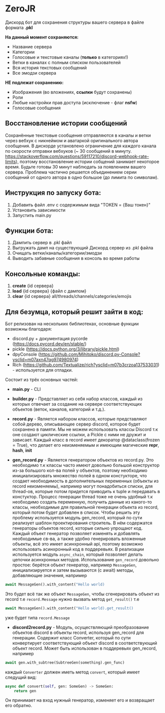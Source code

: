 # ZeroJR
Дискорд бот для сохранения структуры вашего сервера в файле формата **.pkl**

**На данный момент сохраняются:**
- Название сервера
- Категории
- Голосовые и текстовые каналы (**только** в категориях!)
- Ветки в каналах с полным списком пользователей
- Вся история текстовых сообщений
- Все эмодзи сервера

**НЕ подлежат сохранению:**
- Изображения (во вложениях, **ссылки** будут сохранены)
- Роли
- Любые настройки прав доступа (исключение - флаг **nsfw**)
- Голосовые сообщения



## Восстановление истории сообщений
Сохранённые текстовые сообщения отправляются в каналы и ветки через вебхук с никнеймом и аватаркой оригинального автора сообщения. В дискорде установлено ограничение для каждого канала по скорости отправки вебхуков (~ 30 сообщений в минуту. https://stackoverflow.com/questions/59117210/discord-webhook-rate-limits), поэтому восстановление истории собщений занимает некоторое время. Будьте готовы 30 минут наблюдать за появлением вашего сервера. Проблема частично решается объединением серии сообщений от одного автора в одно большое (до лимита по символам).



## Инструкция по запуску бота:

1. Добавить файл .env с содержимым вида "TOKEN = {Ваш токен}"
2. Установить зависимости
3. Запустить main.py



## Функции бота:

1. Дампить сервер в .pkl файл
2. Выгружать дамп на существующий Дискорд сервер из .pkl файла
3. Очищать ветки/каналы/категории/эмодзи
4. Выводить забавные сообщения в консоль во время работы



## Консольные команды:

1. **create** {id сервера}
2. **load** {id сервера} {файл с дампом}
3. **clear** {id сервера} all/threads/channels/categories/emojis



## Для безумца, который решит зайти в код:

Бот релизован на нескольких библиотеках, основные функции возможны благодаря:
- discord.py + документация pycorde (https://docs.pycord.dev/en/stable/)
- pickle (https://docs.python.org/3/library/pickle.html)
- dpyConsole (https://github.com/Mihitoko/discord.py-Console?ysclid=m07axn47qg974980974)
- Rich (https://github.com/Textualize/rich?ysclid=m07b3crzoa137533031) - используется для отладки.


Состоит из трёх основных частей:

- **main.py** - CLI

- **builder.py** - Представляет из себя набор классов, каждый из которых отвечает за создание на сервере соответствующих объектов (веток, каналов, категорий и т.д.).

- **record.py** - Является набором классов, которые представляют собой дерево, описывающее сервер discord, которое будет сохранено в памяти. Мы не можем использовать классы Discord т.к оне создают циклические ссылки, а Pickle с ними не дружит и зависает. Каждый класс в record имеет декоратор @dataclass(frozen = True), что делает его неизменяемым и имеющим магические __repr__, __hash__, __init__

- **gen_record.py** - Является генератором объектов из record.py. Это необходимо т.к классы часто имеют довольно большой конструктор из-за большого кол-ва полей у объектов, поэтому необходимо инициализировать множество полей в одном констукторе, что создает необходимость в дополнительных переменных (объекты из record неизменяемы), например могут понадобиться списки, для thread-ов, которые потом придется приводить к tuple и передавать в констуктор. Процесс генерации thread тоже не очень удобный т.к необходимо создать переменную, получить данные из какого-то классы, необходимые для правильной генерации объекта из record, который потом будет добавлен в список. Чтобы решить эту проблему используется модуль gen_record, который по сути реализует шаблон проектирования строитель. В нём содержатся генераторы объектов record, которые сильно упрощают код. Каждый объект генератор позволяет изменять и добавлять необходимые св-ва, а также удобно генерировать вложенные объекты, всё это имеет асинхронный api, поэтому возможно использовать асинхронный код в поддеревьях. В реализации используется модуль `async_chain`, который позволяет делать цепочки асинхронных методов.
Использование `gen_record` довольно простое: берётся объект генератор, например `MessageGen`, инициализируется и затем вызываются (с await) методы, добавляющие значения, например
```py
await MessageGen().with_content("Hello world)
```
Это будет всё так же объект `MessageGen`, чтобы сгенерировать объект из record т.е `record.Message`
нужно вызвать метод `get_result()`
т.е 
```py
await MessageGen().with_content("Hello world).get_result()
```
уже будет типа `record.Message`

- **discord2record.py** - Модуль, осуществляющий преобразование объектов discord в объекты record, используя gen_record для генерации. Содержит класс Converter, который по сути конвертирует соответствующий объект discord в соответствующий объект record. Может быть использован в поддеревьях gen_record, например
```py
await gen.with_subtree(SubtreeGen(something).gen_func)
```
каждый `Converter` должен иметь метод `convert`, который имеет следущий вид:
```py
async def convert(self, gen: SomeGen) -> SomeGen:
    return gen
```
Он принимает на вход нужный генератор, изменяет его и возвращает его обратно.

